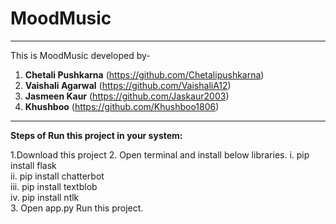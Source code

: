 <h1>MoodMusic</h1>
    <hr>


This is MoodMusic developed by-
1. **Chetali Pushkarna** (https://github.com/Chetalipushkarna) 
2. **Vaishali Agarwal** (https://github.com/VaishaliA12) 
3. **Jasmeen Kaur** (https://github.com/Jaskaur2003)  
4. **Khushboo** (https://github.com/Khushboo1806)

-----------------------------------------------------------------

**Steps of Run this project in your system:**


1.Download this project
2. Open terminal and install below libraries.
    i. pip install flask  
    ii. pip install chatterbot  
    iii. pip install textblob  
    iv. pip install ntlk  
3. Open app.py Run this project.
